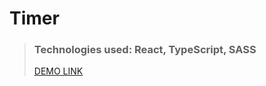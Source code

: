 # Timer

> ### Technologies used: React, TypeScript, SASS
>
> [DEMO LINK](https://oleksandr-kotliarov.github.io/timer/)
